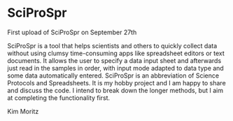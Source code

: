 # SciProSpr
First upload of SciProSpr on September 27th

SciProSpr is a tool that helps scientists and others to quickly collect data without using clumsy time-consuming apps like spreadsheet editors or text documents. It allows the user to specify a data input sheet and afterwards just read in the samples in order, with input mode adapted to data type and some data automatically entered. SciProSpr is an abbreviation of Science Protocols and Spreadsheets. It is my hobby project and I am happy to share and discuss the code. I intend to break down the longer methods, but I aim at completing the functionality first.

Kim Moritz
